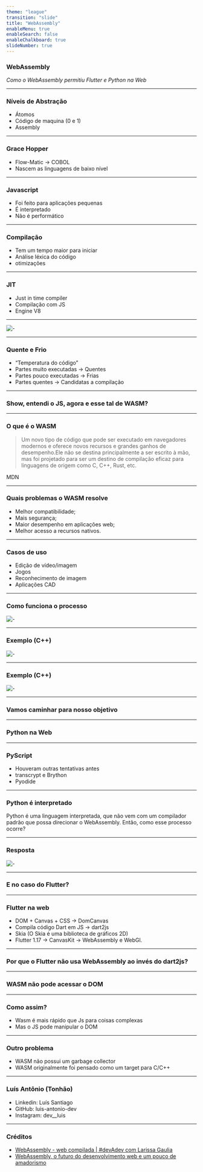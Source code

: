 ```yaml
---
theme: "league"
transition: "slide"
title: "WebAssembly"
enableMenu: true
enableSearch: false
enableChalkboard: true
slideNumber: true
---
```


### WebAssembly

_Como o WebAssembly permitiu Flutter e Python na Web_

---

### Níveis de Abstração

- Átomos
- Código de maquina (0 e 1)
- Assembly

---

### Grace Hopper

- Flow-Matic → COBOL
- Nascem as linguagens de baixo nível

---

### Javascript

- Foi feito para aplicações pequenas
- É interpretado
- Não é performático

---

### Compilação

- Tem um tempo maior para iniciar
- Análise léxica do código
- otimizações

---

### JIT

- Just in time compiler
- Compilação com JS
- Engine V8

---

![-](https://static.tildacdn.com/tild3533-6537-4639-b961-393433393837/1_GuWInZljjvtDpdeT6O.png)

---

### Quente e Frio

- “Temperatura do código”
- Partes muito executadas → Quentes
- Partes pouco executadas → Frias
- Partes quentes → Candidatas a compilação

---

### Show, entendi o JS, agora e esse tal de WASM?

---

### O que é o WASM

> Um novo tipo de código que pode ser executado em navegadores modernos e oferece novos recursos e grandes ganhos de desempenho.Ele não se destina principalmente a ser escrito à mão, mas foi projetado para ser um destino de compilação eficaz para linguagens de origem como C, C++, Rust, etc.

MDN

---

### Quais problemas o WASM resolve

- Melhor compatibilidade;
- Mais segurança;
- Maior desempenho em aplicações web;
- Melhor acesso a recursos nativos.

---

### Casos de uso

- Edição de vídeo/imagem
- Jogos
- Reconhecimento de imagem
- Aplicações CAD

---

### Como funciona o processo

![-](https://s3.us-west-2.amazonaws.com/secure.notion-static.com/79f3a0cb-b49f-47b8-9609-6b411bdbaa05/Untitled.png?X-Amz-Algorithm=AWS4-HMAC-SHA256&X-Amz-Content-Sha256=UNSIGNED-PAYLOAD&X-Amz-Credential=AKIAT73L2G45EIPT3X45%2F20220727%2Fus-west-2%2Fs3%2Faws4_request&X-Amz-Date=20220727T232634Z&X-Amz-Expires=86400&X-Amz-Signature=9983eec4f5e73cdb7a41eedf7c43ee1300a94e0b564caa9aa3cd76136c933af0&X-Amz-SignedHeaders=host&response-content-disposition=filename%20%3D%22Untitled.png%22&x-id=GetObject)

---

### Exemplo (C++)

![-](https://s3.us-west-2.amazonaws.com/secure.notion-static.com/9619e35c-2404-4134-927e-ca08fd968e8f/Untitled.png?X-Amz-Algorithm=AWS4-HMAC-SHA256&X-Amz-Content-Sha256=UNSIGNED-PAYLOAD&X-Amz-Credential=AKIAT73L2G45EIPT3X45%2F20220727%2Fus-west-2%2Fs3%2Faws4_request&X-Amz-Date=20220727T232713Z&X-Amz-Expires=86400&X-Amz-Signature=4126d0b08fb2f9dadd424fbc19e1f5d1839eff51dfc29542c79fe3ea383b31cf&X-Amz-SignedHeaders=host&response-content-disposition=filename%20%3D%22Untitled.png%22&x-id=GetObject)

---

### Exemplo (C++)

![-](https://s3.us-west-2.amazonaws.com/secure.notion-static.com/a8b36214-c839-4767-b642-8717f3dff0ed/Untitled.png?X-Amz-Algorithm=AWS4-HMAC-SHA256&X-Amz-Content-Sha256=UNSIGNED-PAYLOAD&X-Amz-Credential=AKIAT73L2G45EIPT3X45%2F20220727%2Fus-west-2%2Fs3%2Faws4_request&X-Amz-Date=20220727T232715Z&X-Amz-Expires=86400&X-Amz-Signature=3036f7af4d6cce870794bd6f8aecda13efa6b51a3e8e5521275b896a16a84f27&X-Amz-SignedHeaders=host&response-content-disposition=filename%20%3D%22Untitled.png%22&x-id=GetObject)

---

### Vamos caminhar para nosso objetivo

---

### Python na Web

---

### PyScript
- Houveram outras tentativas antes
- transcrypt e Brython 
- Pyodide

---

### Python é interpretado

Python é uma linguagem interpretada, que não vem com um compilador padrão que possa direcionar o WebAssembly. Então, como esse processo ocorre?

---

### Resposta 
![-](https://files.tecnoblog.net/wp-content/uploads/2022/05/pyscript-pyodide.jpg)

---

### E no caso do Flutter?

---

### Flutter na web

- DOM + Canvas + CSS → DomCanvas
- Compila código Dart em JS → dart2js
- Skia (O Skia é uma biblioteca de gráficos 2D)
- Flutter 1.17 → CanvasKit → WebAssembly e WebGl.

---

### Por que o Flutter não usa WebAssembly ao invés do dart2js?

---

### WASM não pode acessar o DOM


---

### Como assim?

- Wasm é mais rápido que Js para coisas complexas
- Mas o JS pode manipular o DOM

---

### Outro problema

- WASM não possui um garbage collector
- WASM originalmente foi pensado como um target para C/C++

---

### Luís Antônio (Tonhão)
- Linkedin: Luís Santiago
- GitHub: luis-antonio-dev
- Instagram: dev__luis

---

### Créditos
- [WebAssembly - web compilada | #devAdev com Larissa Gaulia](https://www.youtube.com/watch?v=puc-0FdT4QM&t=755s&ab_channel=PagarmeTalks)
- [WebAssembly, o futuro do desenvolvimento web e um pouco de amadorismo](https://www.youtube.com/watch?v=Ed8qQfopffU&ab_channel=Zero%261)